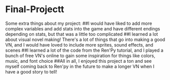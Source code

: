 # Final-Projectt
Some extra things about my project:
##I would have liked to add more complex variables and add stats into the game and have different endings depending on stats, but that was a little too complicated
##I learned a lot about visual novel making! There's a lot of things that go into making a good VN, and I would have loved to include more sprites, sound effects, and scenes
##I learned a lot of the code from the Ren'Py tutorial, and I played a bunch of free VN's online to gain some inspiration for things like colors, music, and font choice
##All in all, I enjoyed this project a ton and see myself coming back to Ren'py in the future to make a longer VN when I have a good story to tell!
